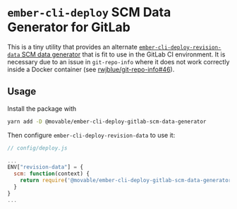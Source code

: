 # `ember-cli-deploy` SCM Data Generator for GitLab

This is a tiny utility that provides an alternate [`ember-cli-deploy-revision-data` SCM data generator](https://github.com/ember-cli-deploy/ember-cli-deploy-revision-data#scm-data-generators) that is fit to use in the GitLab CI environment. It is necessary due to an issue in `git-repo-info` where it does not work correctly inside a Docker container (see [rwjblue/git-repo-info#46](https://github.com/rwjblue/git-repo-info/issues/46)).

## Usage

Install the package with

```bash
yarn add -D @movable/ember-cli-deploy-gitlab-scm-data-generator
```

Then configure `ember-cli-deploy-revision-data` to use it:

```javascript
// config/deploy.js

...
ENV["revision-data"] = {
  scm: function(context) {
    return require('@movable/ember-cli-deploy-gitlab-scm-data-generator');
  }
}
...
```
